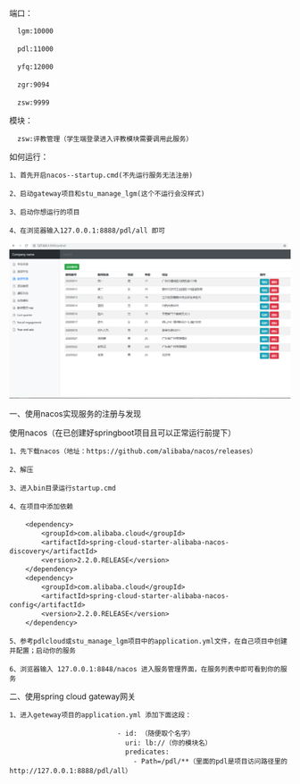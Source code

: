 端口：
      
      lgm:10000
      
      pdl:11000
      
      yfq:12000
      
      zgr:9094
      
      zsw:9999
      
模块：
      
      zsw:评教管理（学生端登录进入评教模块需要调用此服务）
  
如何运行：

    1、首先开启nacos--startup.cmd(不先运行服务无法注册)
    
    2、启动gateway项目和stu_manage_lgm(这个不运行会没样式)
    
    3、启动你想运行的项目
    
    4、在浏览器输入127.0.0.1:8888/pdl/all 即可
    
    
![Image](https://github.com/001026ab/term/blob/master/img-example/example.PNG)

一、使用nacos实现服务的注册与发现

使用nacos（在已创建好springboot项目且可以正常运行前提下）

    1、先下载nacos（地址：https://github.com/alibaba/nacos/releases）
    
    2、解压
    
    3、进入bin目录运行startup.cmd
    
    4、在项目中添加依赖

	    <dependency>
            <groupId>com.alibaba.cloud</groupId>
            <artifactId>spring-cloud-starter-alibaba-nacos-discovery</artifactId>
            <version>2.2.0.RELEASE</version>
        </dependency>
        <dependency>
            <groupId>com.alibaba.cloud</groupId>
            <artifactId>spring-cloud-starter-alibaba-nacos-config</artifactId>
            <version>2.2.0.RELEASE</version>
        </dependency>
        
    5、参考pdlcloud或stu_manage_lgm项目中的application.yml文件，在自己项目中创建并配置；启动你的服务
    
    6、浏览器输入 127.0.0.1:8848/nacos 进入服务管理界面，在服务列表中即可看到你的服务

二、使用spring cloud gateway网关

    1、进入geteway项目的application.yml 添加下面这段：

                               - id: （随便取个名字）
                                 uri: lb://（你的模块名）
                                 predicates:
                                   - Path=/pdl/**（里面的pdl是项目访问路径里的http://127.0.0.1:8888/pdl/all）
